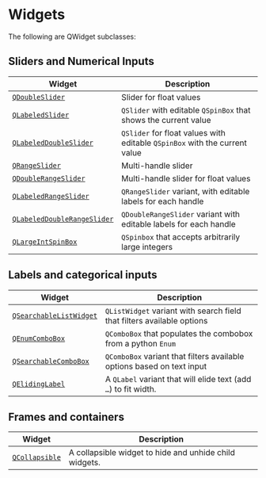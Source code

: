 # Widgets

The following are QWidget subclasses:

## Sliders and Numerical Inputs

| Widget                          | Description           |
| -----------                     | --------------------- |
| [`QDoubleSlider`]()             | Slider for float values |
| [`QLabeledSlider`]()            | `QSlider` with editable `QSpinBox` that shows the current value |
| [`QLabeledDoubleSlider`]()      | `QSlider` for float values with editable `QSpinBox` with the current value |
| [`QRangeSlider`]()              | Multi-handle slider   |
| [`QDoubleRangeSlider`]()        | Multi-handle slider for float values   |
| [`QLabeledRangeSlider`]()       | `QRangeSlider` variant, with editable labels for each handle |
| [`QLabeledDoubleRangeSlider`]() | `QDoubleRangeSlider` variant with editable labels for each handle |
| [`QLargeIntSpinBox`]()          | `QSpinbox` that accepts arbitrarily large integers |

## Labels and categorical inputs

| Widget                          | Description           |
| -----------                     | --------------------- |
| [`QSearchableListWidget`]()     | `QListWidget` variant with search field that filters available options |
| [`QEnumComboBox`]()             | `QComboBox` that populates the combobox from a python `Enum` |
| [`QSearchableComboBox`]()       | `QComboBox` variant that filters available options based on text input |
| [`QElidingLabel`]()             | A `QLabel` variant that will elide text (add `…`) to fit width. |

## Frames and containers

| Widget                          | Description           |
| -----------                     | --------------------- |
| [`QCollapsible`](./qcollapsible.md)              | A collapsible widget to hide and unhide child widgets. |
